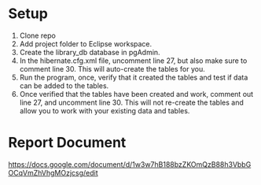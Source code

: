 # Setup
1. Clone repo
2. Add project folder to Eclipse workspace.
3. Create the library_db database in pgAdmin.
4. In the hibernate.cfg.xml file, uncomment line 27, but also make sure to comment line 30. This will auto-create the tables for you.
5. Run the program, once, verify that it created the tables and test if data can be added to the tables.
6. Once verified that the tables have been created and work, comment out line 27, and uncomment line 30. This will not re-create the tables and allow you to work with your existing data and tables.
# Report Document
https://docs.google.com/document/d/1w3w7hB188bzZKOmQzB88h3VbbGOCqVmZhVhgMOzjcsg/edit
